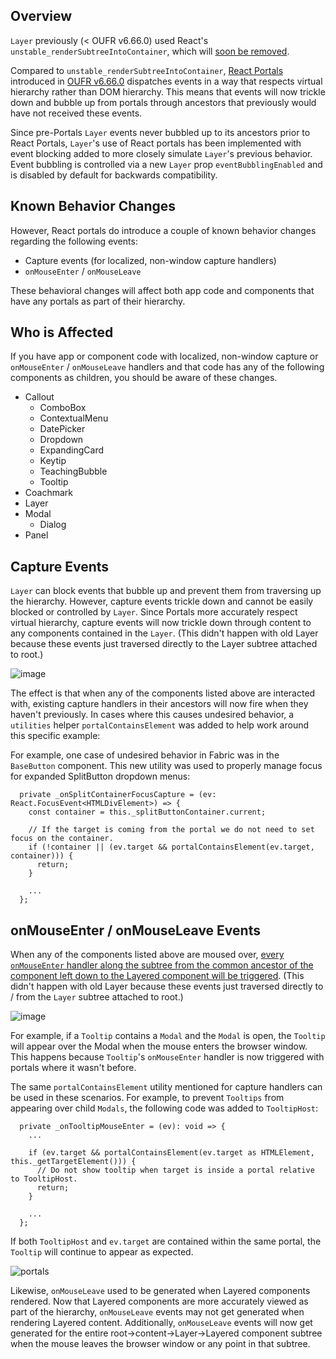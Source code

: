 ## Overview

`Layer` previously (< OUFR v6.66.0) used React's `unstable_renderSubtreeIntoContainer`, which will [soon be removed](https://github.com/facebook/react/issues/10143).

Compared to `unstable_renderSubtreeIntoContainer`, [React Portals](https://reactjs.org/docs/portals.html) introduced in [OUFR v6.66.0](https://github.com/microsoft/fluentui/releases/tag/office-ui-fabric-react_v6.66.0) dispatches events in a way that respects virtual hierarchy rather than DOM hierarchy. This means that events will now trickle down and bubble up from portals through ancestors that previously would have not received these events.

Since pre-Portals `Layer` events never bubbled up to its ancestors prior to React Portals, `Layer`'s use of React portals has been implemented with event blocking added to more closely simulate `Layer`'s previous behavior. Event bubbling is controlled via a new `Layer` prop `eventBubblingEnabled` and is disabled by default for backwards compatibility.

## Known Behavior Changes

However, React portals do introduce a couple of known behavior changes regarding the following events:

- Capture events (for localized, non-window capture handlers)
- `onMouseEnter` / `onMouseLeave`

These behavioral changes will affect both app code and components that have any portals as part of their hierarchy.

## Who is Affected

If you have app or component code with localized, non-window capture or `onMouseEnter` / `onMouseLeave` handlers and that code has any of the following components as children, you should be aware of these changes.

- Callout
  - ComboBox
  - ContextualMenu
  - DatePicker
  - Dropdown
  - ExpandingCard
  - Keytip
  - TeachingBubble
  - Tooltip
- Coachmark
- Layer
- Modal
  - Dialog
- Panel

## Capture Events

`Layer` can block events that bubble up and prevent them from traversing up the hierarchy. However, capture events trickle down and cannot be easily blocked or controlled by `Layer`. Since Portals more accurately respect virtual hierarchy, capture events will now trickle down through content to any components contained in the `Layer`. (This didn't happen with old Layer because these events just traversed directly to the Layer subtree attached to root.)

![image](https://user-images.githubusercontent.com/26070760/45439777-914a7080-b66f-11e8-8c9d-db95bfe382ba.png)

The effect is that when any of the components listed above are interacted with, existing capture handlers in their ancestors will now fire when they haven't previously. In cases where this causes undesired behavior, a `utilities` helper `portalContainsElement` was added to help work around this specific example:

For example, one case of undesired behavior in Fabric was in the `BaseButton` component. This new utility was used to properly manage focus for expanded SplitButton dropdown menus:

```
  private _onSplitContainerFocusCapture = (ev: React.FocusEvent<HTMLDivElement>) => {
    const container = this._splitButtonContainer.current;

    // If the target is coming from the portal we do not need to set focus on the container.
    if (!container || (ev.target && portalContainsElement(ev.target, container))) {
      return;
    }

    ...
  };
```

## onMouseEnter / onMouseLeave Events

When any of the components listed above are moused over, [every `onMouseEnter` handler along the subtree from the common ancestor of the component left down to the Layered component will be triggered](https://reactjs.org/docs/events.html#mouse-events). (This didn't happen with old Layer because these events just traversed directly to / from the `Layer` subtree attached to root.)

![image](https://user-images.githubusercontent.com/26070760/45056057-a3f8f000-b046-11e8-8d3d-bfeef864f51b.png)

For example, if a `Tooltip` contains a `Modal` and the `Modal` is open, the `Tooltip` will appear over the Modal when the mouse enters the browser window. This happens because `Tooltip`'s `onMouseEnter` handler is now triggered with portals where it wasn't before.

The same `portalContainsElement` utility mentioned for capture handlers can be used in these scenarios. For example, to prevent `Tooltips` from appearing over child `Modals`, the following code was added to `TooltipHost`:

```
  private _onTooltipMouseEnter = (ev): void => {
    ...

    if (ev.target && portalContainsElement(ev.target as HTMLElement, this._getTargetElement())) {
      // Do not show tooltip when target is inside a portal relative to TooltipHost.
      return;
    }

    ...
  };
```

If both `TooltipHost` and `ev.target` are contained within the same portal, the `Tooltip` will continue to appear as expected.

![portals](https://user-images.githubusercontent.com/26070760/45122148-e5a59b80-b117-11e8-8cde-fe11d1f5e190.gif)

Likewise, `onMouseLeave` used to be generated when Layered components rendered. Now that Layered components are more accurately viewed as part of the hierarchy, `onMouseLeave` events may not get generated when rendering Layered content. Additionally, `onMouseLeave` events will now get generated for the entire root->content->Layer->Layered component subtree when the mouse leaves the browser window or any point in that subtree.

